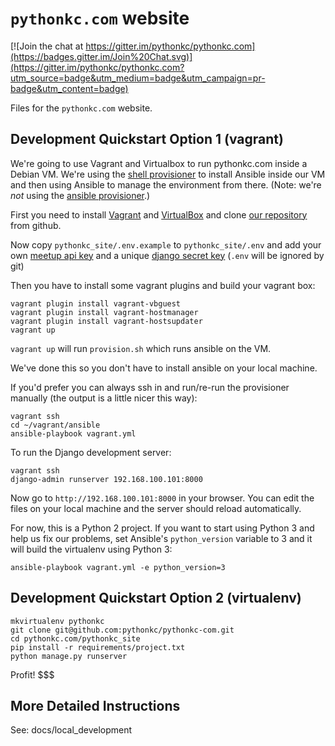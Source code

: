# `pythonkc.com` website

[![Join the chat at https://gitter.im/pythonkc/pythonkc.com](https://badges.gitter.im/Join%20Chat.svg)](https://gitter.im/pythonkc/pythonkc.com?utm_source=badge&utm_medium=badge&utm_campaign=pr-badge&utm_content=badge)

Files for the `pythonkc.com` website.

## Development Quickstart Option 1 (vagrant)

We're going to use Vagrant and Virtualbox to run pythonkc.com inside a Debian
VM. We're using the [shell provisioner][shell] to install Ansible inside our VM and
then using Ansible to manage the environment from there. (Note: we're *not*
using the [ansible provisioner][ansible].)

First you need to install [Vagrant][vagrant] and [VirtualBox][virtualbox] and clone [our
repository][repo] from github.

Now copy `pythonkc_site/.env.example` to `pythonkc_site/.env` and add
your own [meetup api key][meetup] and a unique [django secret key][django] (`.env` will
be ignored by git)

Then you have to install some vagrant plugins and build your vagrant box:

```
vagrant plugin install vagrant-vbguest
vagrant plugin install vagrant-hostmanager
vagrant plugin install vagrant-hostsupdater
vagrant up
```

`vagrant up` will run `provision.sh` which runs ansible on the VM.

We've done this so you don't have to install ansible on your local machine.

If you'd prefer you can always ssh in and run/re-run the provisioner manually
(the output is a little nicer this way):

```
vagrant ssh
cd ~/vagrant/ansible
ansible-playbook vagrant.yml
```

To run the Django development server:

```
vagrant ssh
django-admin runserver 192.168.100.101:8000
```

Now go to `http://192.168.100.101:8000` in your browser. You can edit the files
on your local machine and the server should reload automatically.

For now, this is a Python 2 project. If you want to start using Python 3
and help us fix our problems, set Ansible's `python_version` variable to 3
and it will build the virtualenv using Python 3:

```
ansible-playbook vagrant.yml -e python_version=3
```


## Development Quickstart Option 2 (virtualenv)

```
mkvirtualenv pythonkc
git clone git@github.com:pythonkc/pythonkc-com.git
cd pythonkc.com/pythonkc_site
pip install -r requirements/project.txt
python manage.py runserver
```

Profit! $$$

## More Detailed Instructions

See: docs/local_development



[ansible]: http://docs.vagrantup.com/v2/provisioning/ansible.html
[django]: http://www.miniwebtool.com/django-secret-key-generator/
[meetup]: https://secure.meetup.com/meetup_api/key/
[repo]: https://github.com/pythonkc/pythonkc-com
[shell]: http://docs.vagrantup.com/v2/provisioning/shell.html
[vagrant]: https://www.vagrantup.com/downloads.html
[virtualbox]: https://www.virtualbox.org
